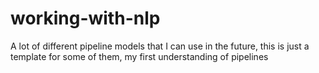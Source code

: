 # working-with-nlp
A lot of different pipeline models that I can use in the future, this is just a template for some of them, my first understanding of pipelines
